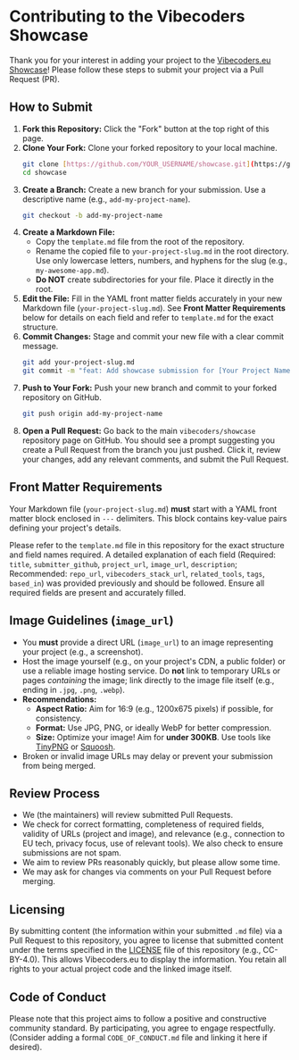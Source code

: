 # Contributing to the Vibecoders Showcase

Thank you for your interest in adding your project to the [Vibecoders.eu Showcase](https://vibecoders.eu/showcase)! Please follow these steps to submit your project via a Pull Request (PR).

## How to Submit

1.  **Fork this Repository:** Click the "Fork" button at the top right of this page.
2.  **Clone Your Fork:** Clone your forked repository to your local machine.
    ```bash
    git clone [https://github.com/YOUR_USERNAME/showcase.git](https://github.com/YOUR_USERNAME/showcase.git)
    cd showcase
    ```
3.  **Create a Branch:** Create a new branch for your submission. Use a descriptive name (e.g., `add-my-project-name`).
    ```bash
    git checkout -b add-my-project-name
    ```
4.  **Create a Markdown File:**
    * Copy the `template.md` file from the root of the repository.
    * Rename the copied file to `your-project-slug.md` in the root directory. Use only lowercase letters, numbers, and hyphens for the slug (e.g., `my-awesome-app.md`).
    * **Do NOT** create subdirectories for your file. Place it directly in the root.
5.  **Edit the File:** Fill in the YAML front matter fields accurately in your new Markdown file (`your-project-slug.md`). See **Front Matter Requirements** below for details on each field and refer to `template.md` for the exact structure.
6.  **Commit Changes:** Stage and commit your new file with a clear commit message.
    ```bash
    git add your-project-slug.md
    git commit -m "feat: Add showcase submission for [Your Project Name]"
    ```
7.  **Push to Your Fork:** Push your new branch and commit to your forked repository on GitHub.
    ```bash
    git push origin add-my-project-name
    ```
8.  **Open a Pull Request:** Go back to the main `vibecoders/showcase` repository page on GitHub. You should see a prompt suggesting you create a Pull Request from the branch you just pushed. Click it, review your changes, add any relevant comments, and submit the Pull Request.

## Front Matter Requirements

Your Markdown file (`your-project-slug.md`) **must** start with a YAML front matter block enclosed in `---` delimiters. This block contains key-value pairs defining your project's details.

Please refer to the `template.md` file in this repository for the exact structure and field names required. A detailed explanation of each field (Required: `title`, `submitter_github`, `project_url`, `image_url`, `description`; Recommended: `repo_url`, `vibecoders_stack_url`, `related_tools`, `tags`, `based_in`) was provided previously and should be followed. Ensure all required fields are present and accurately filled.

## Image Guidelines (`image_url`)

* You **must** provide a direct URL (`image_url`) to an image representing your project (e.g., a screenshot).
* Host the image yourself (e.g., on your project's CDN, a public folder) or use a reliable image hosting service. Do **not** link to temporary URLs or pages *containing* the image; link directly to the image file itself (e.g., ending in `.jpg`, `.png`, `.webp`).
* **Recommendations:**
    * **Aspect Ratio:** Aim for 16:9 (e.g., 1200x675 pixels) if possible, for consistency.
    * **Format:** Use JPG, PNG, or ideally WebP for better compression.
    * **Size:** Optimize your image! Aim for **under 300KB**. Use tools like [TinyPNG](https://tinypng.com/) or [Squoosh](https://squoosh.app/).
* Broken or invalid image URLs may delay or prevent your submission from being merged.

## Review Process

* We (the maintainers) will review submitted Pull Requests.
* We check for correct formatting, completeness of required fields, validity of URLs (project and image), and relevance (e.g., connection to EU tech, privacy focus, use of relevant tools). We also check to ensure submissions are not spam.
* We aim to review PRs reasonably quickly, but please allow some time.
* We may ask for changes via comments on your Pull Request before merging.

## Licensing

By submitting content (the information within your submitted `.md` file) via a Pull Request to this repository, you agree to license that submitted content under the terms specified in the [LICENSE](LICENSE) file of this repository (e.g., CC-BY-4.0). This allows Vibecoders.eu to display the information. You retain all rights to your actual project code and the linked image itself.

## Code of Conduct

Please note that this project aims to follow a positive and constructive community standard. By participating, you agree to engage respectfully. (Consider adding a formal `CODE_OF_CONDUCT.md` file and linking it here if desired).
